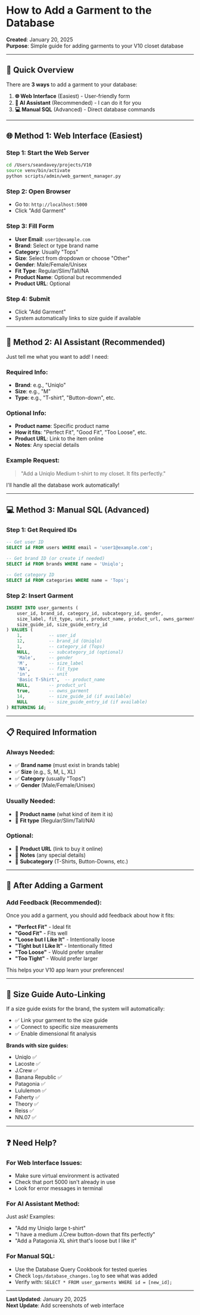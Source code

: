 # How to Add a Garment to the Database

**Created**: January 20, 2025  
**Purpose**: Simple guide for adding garments to your V10 closet database  

---

## 🎯 **Quick Overview**

There are **3 ways** to add a garment to your database:

1. **🌐 Web Interface** (Easiest) - User-friendly form
2. **🤖 AI Assistant** (Recommended) - I can do it for you  
3. **💻 Manual SQL** (Advanced) - Direct database commands

---

## 🌐 **Method 1: Web Interface (Easiest)**

### **Step 1: Start the Web Server**
```bash
cd /Users/seandavey/projects/V10
source venv/bin/activate
python scripts/admin/web_garment_manager.py
```

### **Step 2: Open Browser**
- Go to: `http://localhost:5000`
- Click "Add Garment"

### **Step 3: Fill Form**
- **User Email**: `user1@example.com`
- **Brand**: Select or type brand name
- **Category**: Usually "Tops"
- **Size**: Select from dropdown or choose "Other"
- **Gender**: Male/Female/Unisex
- **Fit Type**: Regular/Slim/Tall/NA
- **Product Name**: Optional but recommended
- **Product URL**: Optional

### **Step 4: Submit**
- Click "Add Garment"
- System automatically links to size guide if available

---

## 🤖 **Method 2: AI Assistant (Recommended)**

Just tell me what you want to add! I need:

### **Required Info:**
- **Brand**: e.g., "Uniqlo"
- **Size**: e.g., "M"
- **Type**: e.g., "T-shirt", "Button-down", etc.

### **Optional Info:**
- **Product name**: Specific product name
- **How it fits**: "Perfect Fit", "Good Fit", "Too Loose", etc.
- **Product URL**: Link to the item online
- **Notes**: Any special details

### **Example Request:**
> "Add a Uniqlo Medium t-shirt to my closet. It fits perfectly."

I'll handle all the database work automatically!

---

## 💻 **Method 3: Manual SQL (Advanced)**

### **Step 1: Get Required IDs**
```sql
-- Get user ID
SELECT id FROM users WHERE email = 'user1@example.com';

-- Get brand ID (or create if needed)
SELECT id FROM brands WHERE name = 'Uniqlo';

-- Get category ID
SELECT id FROM categories WHERE name = 'Tops';
```

### **Step 2: Insert Garment**
```sql
INSERT INTO user_garments (
    user_id, brand_id, category_id, subcategory_id, gender, 
    size_label, fit_type, unit, product_name, product_url, owns_garment,
    size_guide_id, size_guide_entry_id
) VALUES (
    1,          -- user_id
    12,         -- brand_id (Uniqlo)
    1,          -- category_id (Tops)
    NULL,       -- subcategory_id (optional)
    'Male',     -- gender
    'M',        -- size_label
    'NA',       -- fit_type
    'in',       -- unit
    'Basic T-Shirt',  -- product_name
    NULL,       -- product_url
    true,       -- owns_garment
    14,         -- size_guide_id (if available)
    NULL        -- size_guide_entry_id (if available)
) RETURNING id;
```

---

## 📋 **Required Information**

### **Always Needed:**
- ✅ **Brand name** (must exist in brands table)
- ✅ **Size** (e.g., S, M, L, XL)
- ✅ **Category** (usually "Tops")
- ✅ **Gender** (Male/Female/Unisex)

### **Usually Needed:**
- 📝 **Product name** (what kind of item it is)
- 📝 **Fit type** (Regular/Slim/Tall/NA)

### **Optional:**
- 🔗 **Product URL** (link to buy it online)
- 📝 **Notes** (any special details)
- 📂 **Subcategory** (T-Shirts, Button-Downs, etc.)

---

## 🔄 **After Adding a Garment**

### **Add Feedback (Recommended):**
Once you add a garment, you should add feedback about how it fits:

- **"Perfect Fit"** - Ideal fit
- **"Good Fit"** - Fits well
- **"Loose but I Like It"** - Intentionally loose
- **"Tight but I Like It"** - Intentionally fitted
- **"Too Loose"** - Would prefer smaller
- **"Too Tight"** - Would prefer larger

This helps your V10 app learn your preferences!

---

## 🚀 **Size Guide Auto-Linking**

If a size guide exists for the brand, the system will automatically:
- ✅ Link your garment to the size guide
- ✅ Connect to specific size measurements
- ✅ Enable dimensional fit analysis

**Brands with size guides:**
- Uniqlo ✅
- Lacoste ✅  
- J.Crew ✅
- Banana Republic ✅
- Patagonia ✅
- Lululemon ✅
- Faherty ✅
- Theory ✅
- Reiss ✅
- NN.07 ✅

---

## ❓ **Need Help?**

### **For Web Interface Issues:**
- Make sure virtual environment is activated
- Check that port 5000 isn't already in use
- Look for error messages in terminal

### **For AI Assistant Method:**
Just ask! Examples:
- "Add my Uniqlo large t-shirt"
- "I have a medium J.Crew button-down that fits perfectly"
- "Add a Patagonia XL shirt that's loose but I like it"

### **For Manual SQL:**
- Use the Database Query Cookbook for tested queries
- Check `logs/database_changes.log` to see what was added
- Verify with: `SELECT * FROM user_garments WHERE id = [new_id];`

---

**Last Updated**: January 20, 2025  
**Next Update**: Add screenshots of web interface
